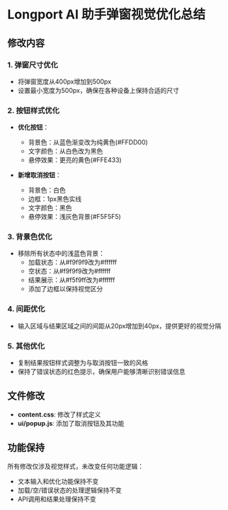 # Longport AI 助手弹窗视觉优化总结

## 修改内容

### 1. 弹窗尺寸优化
- 将弹窗宽度从400px增加到500px
- 设置最小宽度为500px，确保在各种设备上保持合适的尺寸

### 2. 按钮样式优化
- **优化按钮**：
  - 背景色：从蓝色渐变改为纯黄色(#FFDD00)
  - 文字颜色：从白色改为黑色
  - 悬停效果：更亮的黄色(#FFE433)
  
- **新增取消按钮**：
  - 背景色：白色
  - 边框：1px黑色实线
  - 文字颜色：黑色
  - 悬停效果：浅灰色背景(#F5F5F5)

### 3. 背景色优化
- 移除所有状态中的浅蓝色背景：
  - 加载状态：从#f9f9f9改为#ffffff
  - 空状态：从#f9f9f9改为#ffffff
  - 结果展示：从#f5f9ff改为#ffffff
  - 添加了边框以保持视觉区分

### 4. 间距优化
- 输入区域与结果区域之间的间距从20px增加到40px，提供更好的视觉分隔

### 5. 其他优化
- 复制结果按钮样式调整为与取消按钮一致的风格
- 保持了错误状态的红色提示，确保用户能够清晰识别错误信息

## 文件修改
- **content.css**: 修改了样式定义
- **ui/popup.js**: 添加了取消按钮及其功能

## 功能保持
所有修改仅涉及视觉样式，未改变任何功能逻辑：
- 文本输入和优化功能保持不变
- 加载/空/错误状态的处理逻辑保持不变
- API调用和结果处理保持不变
